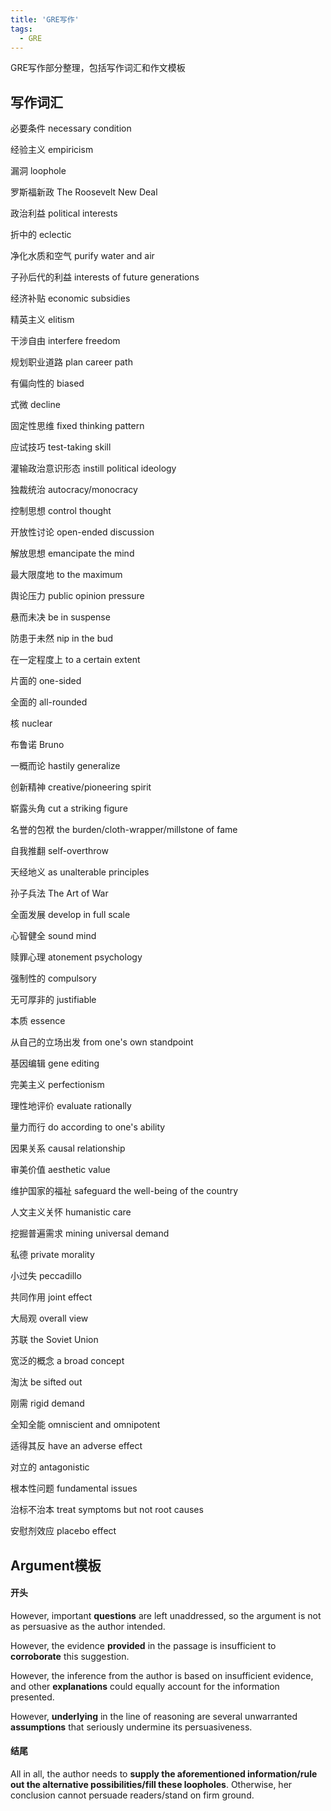 ```yaml
---
title: 'GRE写作'
tags:
  - GRE
---
```


GRE写作部分整理，包括写作词汇和作文模板

## 写作词汇

必要条件 necessary condition

经验主义 empiricism

漏洞 loophole

罗斯福新政 The Roosevelt New Deal 

政治利益 political interests

折中的 eclectic

净化水质和空气 purify water and air

子孙后代的利益 interests of future generations

经济补贴 economic subsidies

精英主义 elitism

干涉自由 interfere freedom

规划职业道路 plan career path

有偏向性的 biased

式微 decline

固定性思维 fixed thinking pattern

应试技巧 test-taking skill

灌输政治意识形态 instill political ideology

独裁统治 autocracy/monocracy

控制思想 control thought

开放性讨论 open-ended discussion 

解放思想 emancipate the mind

最大限度地 to the maximum

舆论压力 public opinion pressure

悬而未决 be in suspense

防患于未然 nip in the bud

在一定程度上 to a certain extent

片面的 one-sided 

全面的 all-rounded

核 nuclear 

布鲁诺 Bruno

一概而论 hastily generalize

创新精神 creative/pioneering spirit

崭露头角 cut a striking figure

名誉的包袱 the burden/cloth-wrapper/millstone of fame

自我推翻 self-overthrow

天经地义 as unalterable principles

孙子兵法 The Art of War

全面发展 develop in full scale

心智健全 sound mind

赎罪心理 atonement psychology

强制性的 compulsory

无可厚非的 justifiable

本质 essence

从自己的立场出发 from one's own standpoint

基因编辑 gene editing

完美主义 perfectionism

理性地评价 evaluate rationally

量力而行 do according to one's ability

因果关系 causal relationship

审美价值 aesthetic value

维护国家的福祉 safeguard the well-being of the country

人文主义关怀 humanistic care

挖掘普遍需求 mining universal demand

私德 private morality

小过失 peccadillo

共同作用 joint effect

大局观 overall view

苏联 the Soviet Union

宽泛的概念 a broad concept

淘汰 be sifted out

刚需 rigid demand

全知全能 omniscient and omnipotent

适得其反 have an adverse effect 

对立的 antagonistic

根本性问题 fundamental issues

治标不治本 treat symptoms but not root causes

安慰剂效应 placebo effect



## Argument模板

#### 开头

However, important **questions** are left unaddressed, so the argument is not as persuasive as the author intended.

However, the evidence **provided** in the passage is insufficient to **corroborate** this suggestion. 

However, the inference from the author is based on insufficient evidence, and other **explanations** could equally account for the information presented.  

However, **underlying** in the line of reasoning are several unwarranted **assumptions** that seriously undermine its persuasiveness. 

#### 结尾

All in all, the author needs to **supply the aforementioned information/rule out the alternative possibilities/fill these loopholes**. Otherwise, her conclusion cannot persuade readers/stand on firm ground.





